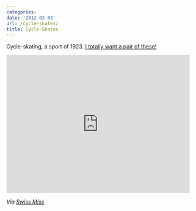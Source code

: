```yaml
---
categories:
date: '2012-02-03'
url: /cycle-skates/
title: Cycle-Skates
---
```


Cycle-skating, a sport of 1923. <a href="https://www.youtube.com/watch?v=UjtPn4orR9A">I totally want a pair of these!</a>

<div class="fluid-vids"><iframe class="alignc" width="480" height="360" src="https://www.youtube.com/embed/UjtPn4orR9A?rel=0" frameborder="0" allowfullscreen></iframe></div>

<em>Via <a href="http://www.swiss-miss.com/2012/01/cycle-skating.html">Swiss Miss</a></em>
